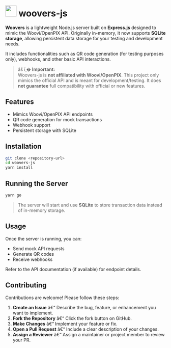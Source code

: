 # <img width="35" src="https://github.com/woovibr/.github/assets/70824102/6c9dda94-84cd-4fba-bdfa-fa135b9454d9"> woovers-js

**Woovers** is a lightweight Node.js server built on **Express.js** designed to mimic the Woovi/OpenPIX API. Originally in-memory, it now supports **SQLite storage**, allowing persistent data storage for your testing and development needs.  

It includes functionalities such as QR code generation (for testing purposes only), webhooks, and other basic API interactions.  

> âš ï¸� **Important:**  
> Woovers-js is **not affiliated with Woovi/OpenPIX**. This project only mimics the official API and is meant for development/testing. It does **not guarantee** full compatibility with official or new features.

## Features

- Mimics Woovi/OpenPIX API endpoints  
- QR code generation for mock transactions  
- Webhook support  
- Persistent storage with SQLite  

## Installation

```bash
git clone <repository-url>
cd woovers-js
yarn install
```

## Running the Server

```bash
yarn go
```

> The server will start and use **SQLite** to store transaction data instead of in-memory storage.  

## Usage

Once the server is running, you can:  

- Send mock API requests  
- Generate QR codes  
- Receive webhooks  

Refer to the API documentation (if available) for endpoint details.  

## Contributing

Contributions are welcome! Please follow these steps:

1. **Create an Issue** â€“ Describe the bug, feature, or enhancement you want to implement.  
2. **Fork the Repository** â€“ Click the fork button on GitHub.  
3. **Make Changes** â€“ Implement your feature or fix.  
4. **Open a Pull Request** â€“ Include a clear description of your changes.  
5. **Assign a Reviewer** â€“ Assign a maintainer or project member to review your PR.  
